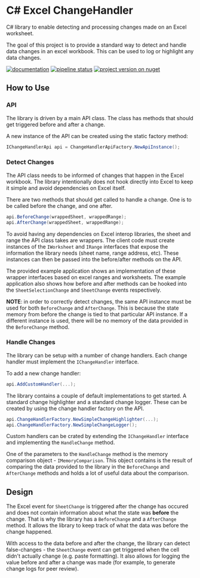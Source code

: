 # C# Excel ChangeHandler

C# library to enable detecting and processing changes made on an Excel worksheet.

The goal of this project is to provide a standard way to detect and handle data changes in an excel workbook. This can be used to log or highlight any data changes.

[![documentation](https://img.shields.io/badge/docs-latest-orange)](https://hectorjsmith.gitlab.io/excel-change-handler/)
[![pipeline status](https://gitlab.com/hectorjsmith/excel-change-handler/badges/main/pipeline.svg)](https://gitlab.com/hectorjsmith/excel-change-handler/-/commits/main)
[![project version on nuget](https://badgen.net/nuget/v/CSharpExcelChangeHandler/latest)](https://www.nuget.org/packages/CSharpExcelChangeHandler/)

## How to Use

### API

The library is driven by a main API class. The class has methods that should get triggered before and after a change.

A new instance of the API can be created using the static factory method:

```csharp
IChangeHandlerApi api = ChangeHandlerApiFactory.NewApiInstance();
```

### Detect Changes

The API class needs to be informed of changes that happen in the Excel workbook. The library intentionally does not hook directly into Excel to keep it simple and avoid dependencies on Excel itself.

There are two methods that should get called to handle a change. One is to be called before the change, and one after.

```csharp
api.BeforeChange(wrappedSheet, wrappedRange);
api.AfterChange(wrappedSheet, wrappedRange);
```

To avoid having any dependencies on Excel interop libraries, the sheet and range the API class takes are wrappers.
The client code must create instances of the `IWorksheet` and `IRange` interfaces that expose the information the library needs (sheet name, range address, etc).
These instances can then be passed into the before/after methods on the API.

The provided example application shows an implementation of these wrapper interfaces based on excel ranges and worksheets.
The example application also shows how before and after methods can be hooked into the `SheetSelectionChange` and `SheetChange` events respectively.

**NOTE**: in order to correctly detect changes, the same API instance must be used for both `BeforeChange` and `AfterChange`.
This is because the state memory from before the change is tied to that particular API instance. If a different instance is used, there will be no memory of the data provided in the `BeforeChange` method.

### Handle Changes

The library can be setup with a number of change handlers. Each change handler must implement the `IChangeHandler` interface.

To add a new change handler:

```csharp
api.AddCustomHandler(...);
```

The library contains a couple of default implementations to get started. A standard change highlighter and a standard change logger.
These can be created by using the change handler factory on the API.

```csharp
api.ChangeHandlerFactory.NewSimpleChangeHighlighter(...);
api.ChangeHandlerFactory.NewSimpleChangeLogger();
```

Custom handlers can be crated by extending the `IChangeHandler` interface and implementing the `HandleChange` method.

One of the parameters to the `HandleChange` method is the memory comparison object - `IMemoryComparison`.
This object contains is the result of comparing the data provided to the library in the `BeforeChange` and `AfterChange` methods and holds a lot of useful data about the comparison.

## Design

The Excel event for `SheetChange` is triggered after the change has occured and does not contain information about what the state was **before** the change.
That is why the library has a `BeforeChange` and a `AfterChange` method. It allows the library to keep track of what the data was before the change happened.

With access to the data before and after the change, the library can detect false-changes - the `SheetChange` event can get triggered when the cell didn't actually change (e.g. paste formatting).
It also allows for logging the value before and after a change was made (for example, to generate change logs for peer review).
